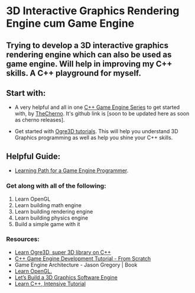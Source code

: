 # 3D Interactive Graphics Rendering Engine cum Game Engine
## Trying to develop a 3D interactive graphics rendering engine which can also be used as game engine. Will help in improving my C++ skills. A C++ playground for myself.

## Start with:
* A very helpful and all in one [C++ Game Engine Series](https://www.youtube.com/watch?v=JxIZbV_XjAs&list=PLlrATfBNZ98dC-V-N3m0Go4deliWHPFwT) to get started with, by [TheCherno](https://twitter.com/TheCherno?ref_src=twsrc%5Egoogle%7Ctwcamp%5Eserp%7Ctwgr%5Eauthor). It's github link is [soon to be updated here as soon as cherno releases].

* Get started with [Ogre3D tutorials](http://wiki.ogre3d.org/Tutorials). This will help you understand 3D Graphics programming as well as help you shine your C++ skills.

## Helpful Guide:
* [Learning Path for a Game Engine Programmer](https://miloyip.github.io/game-programmer/game-programmer.pdf).

### Get along with all of the following:
1. Learn OpenGL
2. Learn building math engine
3. Learn building rendering engine
4. Learn building physics engine
5. Build a simple game with it

### Resources:
* [Learn Ogre3D, super 3D library on C++](http://wiki.ogre3d.org/Tutorials)
* [C++ Game Engine Development Tutorial - From Scratch](https://www.youtube.com/playlist?list=PLlrATfBNZ98fqE45g3jZA_hLGUrD4bo6_)
* Game Engine Architecture - Jason Gregory | Book
* [Learn OpenGL.](https://learnopengl.com/)
* [Let’s Build a 3D Graphics Software Engine](https://gamedevelopment.tutsplus.com/series/lets-build-a-3d-graphics-software-engine--gamedev-12718)
* [Learn C++, Intensive Tutorial](https://www.geeksforgeeks.org/c-plus-plus/)
